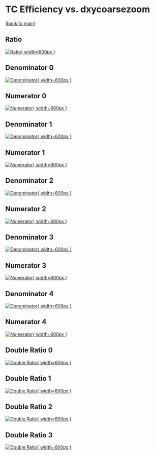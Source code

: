 # TC Efficiency vs. dxycoarsezoom

[[back to main](./)]



## Ratio

[![Ratio](../mtv/var/TC_vtr_0_0_eff_dxycoarsezoom.png){ width=600px }](../mtv/var/TC_vtr_0_0_eff_dxycoarsezoom.pdf)

## Denominator 0

[![Denominator](../mtv/den/TC_vtr_0_0_eff_dxycoarsezoom_den0.png){ width=600px }](../mtv/den/TC_vtr_0_0_eff_dxycoarsezoom_den0.pdf)

## Numerator 0

[![Numerator](../mtv/num/TC_vtr_0_0_eff_dxycoarsezoom_num0.png){ width=600px }](../mtv/num/TC_vtr_0_0_eff_dxycoarsezoom_num0.pdf)

## Denominator 1

[![Denominator](../mtv/den/TC_vtr_0_0_eff_dxycoarsezoom_den1.png){ width=600px }](../mtv/den/TC_vtr_0_0_eff_dxycoarsezoom_den1.pdf)

## Numerator 1

[![Numerator](../mtv/num/TC_vtr_0_0_eff_dxycoarsezoom_num1.png){ width=600px }](../mtv/num/TC_vtr_0_0_eff_dxycoarsezoom_num1.pdf)

## Denominator 2

[![Denominator](../mtv/den/TC_vtr_0_0_eff_dxycoarsezoom_den2.png){ width=600px }](../mtv/den/TC_vtr_0_0_eff_dxycoarsezoom_den2.pdf)

## Numerator 2

[![Numerator](../mtv/num/TC_vtr_0_0_eff_dxycoarsezoom_num2.png){ width=600px }](../mtv/num/TC_vtr_0_0_eff_dxycoarsezoom_num2.pdf)

## Denominator 3

[![Denominator](../mtv/den/TC_vtr_0_0_eff_dxycoarsezoom_den3.png){ width=600px }](../mtv/den/TC_vtr_0_0_eff_dxycoarsezoom_den3.pdf)

## Numerator 3

[![Numerator](../mtv/num/TC_vtr_0_0_eff_dxycoarsezoom_num3.png){ width=600px }](../mtv/num/TC_vtr_0_0_eff_dxycoarsezoom_num3.pdf)

## Denominator 4

[![Denominator](../mtv/den/TC_vtr_0_0_eff_dxycoarsezoom_den4.png){ width=600px }](../mtv/den/TC_vtr_0_0_eff_dxycoarsezoom_den4.pdf)

## Numerator 4

[![Numerator](../mtv/num/TC_vtr_0_0_eff_dxycoarsezoom_num4.png){ width=600px }](../mtv/num/TC_vtr_0_0_eff_dxycoarsezoom_num4.pdf)

## Double Ratio 0

[![Double Ratio](../mtv/ratio/TC_vtr_0_0_eff_dxycoarsezoom_ratio0.png){ width=600px }](../mtv/ratio/TC_vtr_0_0_eff_dxycoarsezoom_ratio0.pdf)

## Double Ratio 1

[![Double Ratio](../mtv/ratio/TC_vtr_0_0_eff_dxycoarsezoom_ratio1.png){ width=600px }](../mtv/ratio/TC_vtr_0_0_eff_dxycoarsezoom_ratio1.pdf)

## Double Ratio 2

[![Double Ratio](../mtv/ratio/TC_vtr_0_0_eff_dxycoarsezoom_ratio2.png){ width=600px }](../mtv/ratio/TC_vtr_0_0_eff_dxycoarsezoom_ratio2.pdf)

## Double Ratio 3

[![Double Ratio](../mtv/ratio/TC_vtr_0_0_eff_dxycoarsezoom_ratio3.png){ width=600px }](../mtv/ratio/TC_vtr_0_0_eff_dxycoarsezoom_ratio3.pdf)

